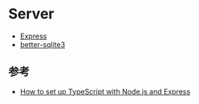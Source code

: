 # Server

- [Express](https://expressjs.com/)
- [better-sqlite3](https://www.npmjs.com/package/better-sqlite3)

## 参考

- [How to set up TypeScript with Node.js and Express](https://blog.logrocket.com/how-to-set-up-node-typescript-express/#creating-express-server-tsextension)